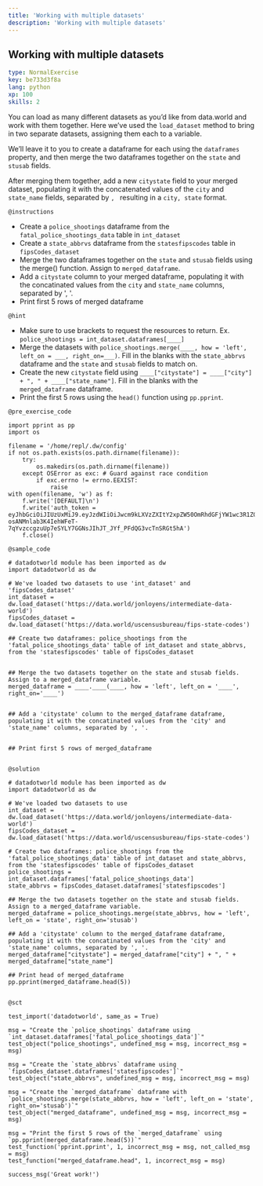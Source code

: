 ```yaml
---
title: 'Working with multiple datasets'
description: 'Working with multiple datasets'
---
```


## Working with multiple datasets

```yaml
type: NormalExercise
key: be733d3f8a
lang: python
xp: 100
skills: 2
```

You can load as many different datasets as you’d like from data.world and work with them together. Here we’ve used the `load_dataset` method to bring in two separate datasets, assigning them each to a variable. 

We’ll leave it to you to create a dataframe for each using the `dataframes` property, and then merge the two dataframes together on the `state` and `stusab` fields. 

After merging them together, add a new `citystate` field to your merged dataset, populating it with the concatenated values of the `city` and `state_name` fields, separated by `, ` resulting in a `city, state` format.

`@instructions`
- Create a `police_shootings` dataframe from the `fatal_police_shootings_data` table in `int_dataset`
- Create a `state_abbrvs` dataframe from the `statesfipscodes` table in `fipsCodes_dataset`
- Merge the two dataframes together on the `state` and `stusab` fields using the merge() function. Assign to `merged_dataframe`.
- Add a `citystate` column to your merged dataframe, populating it with the concatinated values from the `city` and `state_name` columns, separated by ', '. 
- Print first 5 rows of merged dataframe

`@hint`
- Make sure to use brackets to request the resources to return. Ex. `police_shootings = int_dataset.dataframes[____]`
- Merge the datasets with `police_shootings.merge(____, how = 'left', left_on = ___, right_on=___)`. Fill in the blanks with the `state_abbrvs` dataframe and the `state` and `stusab` fields to match on.
- Create the new `citystate` field using `____["citystate"] = ____["city"] + ", " + ____["state_name"]`. Fill in the blanks with the `merged_dataframe` dataframe.
- Print the first 5 rows using the `head()` function using `pp.pprint`.

`@pre_exercise_code`
```{python}
import pprint as pp
import os

filename = '/home/repl/.dw/config'
if not os.path.exists(os.path.dirname(filename)):
    try:
        os.makedirs(os.path.dirname(filename))
    except OSError as exc: # Guard against race condition
        if exc.errno != errno.EEXIST:
            raise
with open(filename, 'w') as f:
    f.write('[DEFAULT]\n')
    f.write('auth_token = eyJhbGciOiJIUzUxMiJ9.eyJzdWIiOiJwcm9kLXVzZXItY2xpZW50OmRhdGFjYW1wc3R1ZGVudCIsImlzcyI6ImFnZW50OmRhdGFjYW1wc3R1ZGVudDo6MmMzMTM4Y2YtMGJjNy00N2FmLTg1MWItMGE1YmQ3ZTlhYjliIiwiaWF0IjoxNDkzMjI5NjMwLCJyb2xlIjpbInVzZXJfYXBpX3JlYWQiXSwiZ2VuZXJhbC1wdXJwb3NlIjp0cnVlfQ.ISiCSEd1Zb5Ot40-osANMnlab3K4IehWFeT-7qYvzccgzuUp7eSYLY7GGNsJIhJT_JYf_PFdQG3vcTnSRGt5hA')
    f.close()
```

`@sample_code`
```{python}
# datadotworld module has been imported as dw
import datadotworld as dw

# We've loaded two datasets to use 'int_dataset' and 'fipsCodes_dataset'
int_dataset = dw.load_dataset('https://data.world/jonloyens/intermediate-data-world')
fipsCodes_dataset = dw.load_dataset('https://data.world/uscensusbureau/fips-state-codes')

## Create two dataframes: police_shootings from the 'fatal_police_shootings_data' table of int_dataset and state_abbrvs, from the 'statesfipscodes' table of fipsCodes_dataset


## Merge the two datasets together on the state and stusab fields. Assign to a merged_dataframe variable.
merged_dataframe = ____.____(____, how = 'left', left_on = '____', right_on='____')


## Add a 'citystate' column to the merged_dataframe dataframe, populating it with the concatinated values from the 'city' and 'state_name' columns, separated by ', '. 


## Print first 5 rows of merged_dataframe


```

`@solution`
```{python}
# datadotworld module has been imported as dw
import datadotworld as dw

# We've loaded two datasets to use
int_dataset = dw.load_dataset('https://data.world/jonloyens/intermediate-data-world')
fipsCodes_dataset = dw.load_dataset('https://data.world/uscensusbureau/fips-state-codes')

# Create two dataframes: police_shootings from the 'fatal_police_shootings_data' table of int_dataset and state_abbrvs, from the 'statesfipscodes' table of fipsCodes_dataset
police_shootings = int_dataset.dataframes['fatal_police_shootings_data']
state_abbrvs = fipsCodes_dataset.dataframes['statesfipscodes']

## Merge the two datasets together on the state and stusab fields. Assign to a merged_dataframe variable.
merged_dataframe = police_shootings.merge(state_abbrvs, how = 'left', left_on = 'state', right_on='stusab')

## Add a 'citystate' column to the merged_dataframe dataframe, populating it with the concatinated values from the 'city' and 'state_name' columns, separated by ', '. 
merged_dataframe["citystate"] = merged_dataframe["city"] + ", " + merged_dataframe["state_name"]

## Print head of merged_dataframe
pp.pprint(merged_dataframe.head(5))


```

`@sct`
```{python}
test_import('datadotworld', same_as = True)

msg = "Create the `police_shootings` dataframe using `int_dataset.dataframes['fatal_police_shootings_data']`"
test_object("police_shootings", undefined_msg = msg, incorrect_msg = msg)

msg = "Create the `state_abbrvs` dataframe using `fipsCodes_dataset.dataframes['statesfipscodes']`"
test_object("state_abbrvs", undefined_msg = msg, incorrect_msg = msg)

msg = "Create the `merged_dataframe` dataframe with `police_shootings.merge(state_abbrvs, how = 'left', left_on = 'state', right_on='stusab')`"
test_object("merged_dataframe", undefined_msg = msg, incorrect_msg = msg)

msg = "Print the first 5 rows of the `merged_dataframe` using `pp.pprint(merged_dataframe.head(5))`"
test_function('pprint.pprint', 1, incorrect_msg = msg, not_called_msg = msg)
test_function("merged_dataframe.head", 1, incorrect_msg = msg)

success_msg('Great work!')
```
